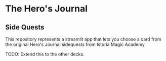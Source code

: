 # The Hero's Journal
## Side Quests

This repository represents a streamlit app that lets you choose a card from
the original Hero's Journal sidequests from Istoria Magic Academy

TODO: Extend this to the other decks.
